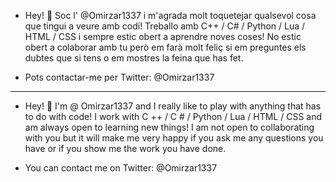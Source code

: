 - Hey! 👋 Soc l' @Omirzar1337 i m'agrada molt toquetejar qualsevol cosa que tingui a veure amb codi! Treballo amb C++ / C# / Python / Lua / HTML / CSS i sempre estic obert a aprendre noves coses! No estic obert a colaborar amb tu però em farà molt feliç si em preguntes els dubtes que si tens o em mostres la feina que has fet.

- Pots contactar-me per Twitter: @Omirzar1337

------------------------------------------------------------------------------------------------------

- Hey! 👋 I'm @ Omirzar1337 and I really like to play with anything that has to do with code! I work with C ++ / C # / Python / Lua / HTML / CSS and am always open to learning new things! I am not open to collaborating with you but it will make me very happy if you ask me any questions you have or if you show me the work you have done.

- You can contact me on Twitter: @Omirzar1337
